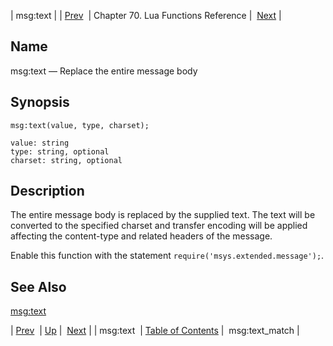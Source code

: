 | msg:text |
| [Prev](lua.ref.msg_text)  | Chapter 70. Lua Functions Reference |  [Next](lua.ref.msg_text_match) |

<a name="lua.ref.msg_text1"></a>
## Name

msg:text — Replace the entire message body

<a name="idp16977920"></a>
## Synopsis

`msg:text(value, type, charset);`

```
value: string
type: string, optional
charset: string, optional
```
<a name="idp16980944"></a>
## Description

The entire message body is replaced by the supplied text. The text will be converted to the specified charset and transfer encoding will be applied affecting the content-type and related headers of the message.

Enable this function with the statement `require('msys.extended.message');`.

<a name="idp16983936"></a>
## See Also

[msg:text](lua.ref.msg_text "msg:text")

| [Prev](lua.ref.msg_text)  | [Up](lua.function.details) |  [Next](lua.ref.msg_text_match) |
| msg:text  | [Table of Contents](index) |  msg:text_match |

